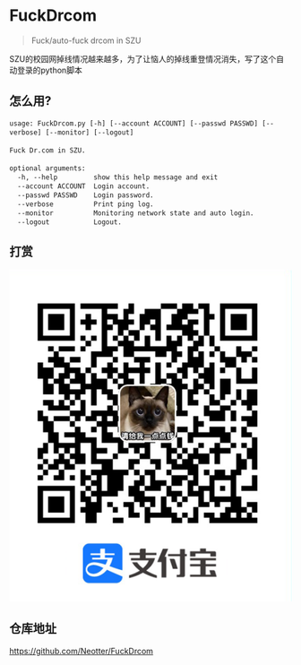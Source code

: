 # FuckDrcom

> Fuck/auto-fuck drcom in SZU

SZU的校园网掉线情况越来越多，为了让恼人的掉线重登情况消失，写了这个自动登录的python脚本

## 怎么用?

```shell
usage: FuckDrcom.py [-h] [--account ACCOUNT] [--passwd PASSWD] [--verbose] [--monitor] [--logout]

Fuck Dr.com in SZU.

optional arguments:
  -h, --help         show this help message and exit
  --account ACCOUNT  Login account.
  --passwd PASSWD    Login password.
  --verbose          Print ping log.
  --monitor          Monitoring network state and auto login.
  --logout           Logout.
```
## 打赏

![](https://github.com/Neotter/FuckDrcom/blob/main/sponsor.png)

## 仓库地址

https://github.com/Neotter/FuckDrcom
